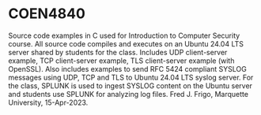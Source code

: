 # COEN4840
Source code examples in C used for Introduction to Computer Security course. All source code compiles and executes on an Ubuntu 24.04 LTS server shared by students for the class.  Includes UDP client-server example, TCP client-server example, TLS client-server example (with OpenSSL).  Also includes examples to send RFC 5424 compliant SYSLOG messages using UDP, TCP and TLS to Ubuntu 24.04 LTS syslog server. For the class, SPLUNK is used to ingest SYSLOG content on the Ubuntu server and students use SPLUNK for analyzing log files.  Fred J. Frigo, Marquette University, 15-Apr-2023.
